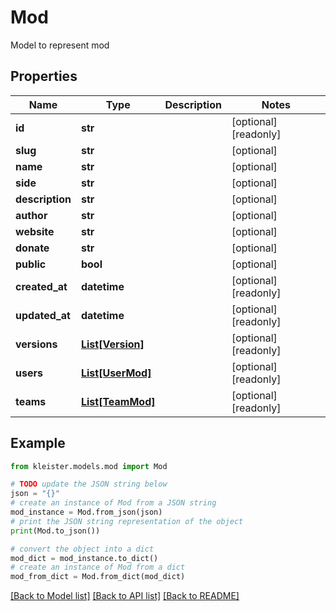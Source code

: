 # Mod

Model to represent mod

## Properties

Name | Type | Description | Notes
------------ | ------------- | ------------- | -------------
**id** | **str** |  | [optional] [readonly] 
**slug** | **str** |  | [optional] 
**name** | **str** |  | [optional] 
**side** | **str** |  | [optional] 
**description** | **str** |  | [optional] 
**author** | **str** |  | [optional] 
**website** | **str** |  | [optional] 
**donate** | **str** |  | [optional] 
**public** | **bool** |  | [optional] 
**created_at** | **datetime** |  | [optional] [readonly] 
**updated_at** | **datetime** |  | [optional] [readonly] 
**versions** | [**List[Version]**](Version.md) |  | [optional] [readonly] 
**users** | [**List[UserMod]**](UserMod.md) |  | [optional] [readonly] 
**teams** | [**List[TeamMod]**](TeamMod.md) |  | [optional] [readonly] 

## Example

```python
from kleister.models.mod import Mod

# TODO update the JSON string below
json = "{}"
# create an instance of Mod from a JSON string
mod_instance = Mod.from_json(json)
# print the JSON string representation of the object
print(Mod.to_json())

# convert the object into a dict
mod_dict = mod_instance.to_dict()
# create an instance of Mod from a dict
mod_from_dict = Mod.from_dict(mod_dict)
```
[[Back to Model list]](../README.md#documentation-for-models) [[Back to API list]](../README.md#documentation-for-api-endpoints) [[Back to README]](../README.md)


